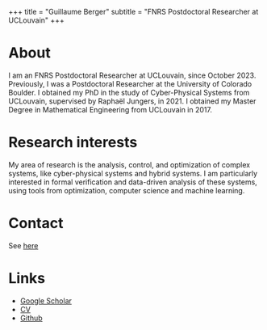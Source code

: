 +++
title = "Guillaume Berger"
subtitle = "FNRS Postdoctoral Researcher at UCLouvain"
+++

<!-- @def tags = ["syntax", "code"] -->

# About

<!-- \tableofcontents you can use \toc as well -->

I am an FNRS Postdoctoral Researcher at UCLouvain, since October 2023.
Previously, I was a Postdoctoral Researcher at the University of Colorado Boulder.
I obtained my PhD in the study of Cyber-Physical Systems from UCLouvain, supervised by Raphaël Jungers, in 2021.
I obtained my Master Degree in Mathematical Engineering from UCLouvain in 2017.

# Research interests

My area of research is the analysis, control, and optimization of complex systems, like cyber-physical systems and hybrid systems.
I am particularly interested in formal verification and data-driven analysis of these systems, using tools from optimization, computer science and machine learning.

# Contact

See [here](https://uclouvain.be/fr/repertoires/guillaume.berger)

# Links

* [Google Scholar](https://scholar.google.be/citations?user=z_q7fV0AAAAJ&hl=fr)
* [CV](/assets/cv.pdf)
* [Github](https://github.com/guberger)